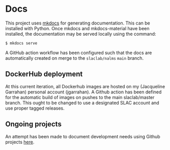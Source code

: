 # Docs

This project uses [mkdocs](https://www.mkdocs.org/) for generating documentation. This can be installed with Python. Once mkdocs and mkdocs-material have been installed, the documentation may be served locally using the command:

```
$ mkdocs serve
```

A GitHub action workflow has been configured such that the docs are automatically created on merge to the `slaclab/nalms` `main` branch.


## DockerHub deployment

At this current iteration, all Dockerhub images are hosted on my (Jacqueline Garrahan) personal account (jgarrahan). A Github action has been defined for the automatic build of images on pushes to the main slaclab/master branch. This ought to be changed to use a designated SLAC account and use proper tagged releases.

## Ongoing projects

An attempt has been made to document development needs using Github projects [here](https://github.com/slaclab/nalms/projects).